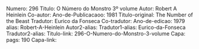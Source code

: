 Numero: 296
Titulo: O Número do Monstro 3º volume
Autor: Robert A Heinlein
Co-autor: 
Ano-de-Publicacaoo: 1981
Titulo-original: The Number of the Beast
Tradutor: Eurico da Fonseca
Co-tradutor: 
Ano-de-edicao: 1979
alias: Robert-A-Heinlein
Autor2-alias: 
Tradutor1-alias: Eurico-da-Fonseca
Tradutor2-alias: 
Titulo-link: 296-O-Numero-do-Monstro-3-volume
Capa: 
pags: 190
Capa-link: